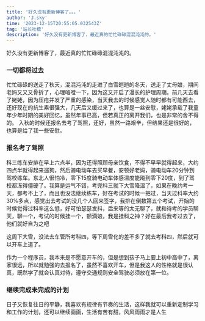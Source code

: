 ```yaml
---
title: '好久没有更新博客了。。。'
author: 'J.sky'
time: '2023-12-15T20:55:05.032543Z'
tag: '站长吐槽'
description: '好久没有更新博客了，最近真的忙忙碌碌混混沌沌的。'
---
```


好久没有更新博客了，最近真的忙忙碌碌混混沌沌的。

### 一切都将过去

忙忙碌碌的送走了秋天，混混沌沌的走进了白雪皑皑的冬天，送走了丈母娘，期间老妈又又又骨折了，心理咯噔一下，因为这又开启了漫长的护理周期。前几天去看了姥姥，因为压疮并发了严重的感染，当天我去的时候感觉人随时都有可能西去，还好现在的抗生素很强大，几天后又缓过来了，也算是一丝安慰，姥姥承载了我童年少年时期的美好回忆，虽然年事已高，但若真正的离开我们，也是非常的舍不得的。
入秋的时候还报名去考了驾照，还好，虽然一路艰辛，但结果还是很好的，也算是给了我一些安慰。

### 报名考了驾照

科三练车安排在早上六点半，因为还得照顾母亲饮食，不得不早早就得起来，大约四点半就得起来遛狗，然后骑电动车去买早餐，安顿好老妈，骑电动车20分钟到驾校练车。东北人很怕冷，零下15度骑电动车体感温度能飚到零下20度，到了驾校都冻得僵硬了。我算是运气不错，考完科三就下大雪降温了，如果在晚约考一天，都考不上了，而且也没法继续练车，好在考试的时候一把过，当天过科率大约30%多点，感觉出去考试的没几个人回来签字，我排在倒数第五个考试，开始的时候觉得过科率这么低，好可怕瑟瑟发抖，后来等的太无聊了，就和待考的学员聊天，聊一个，考试的时候挂一个，额滴娘，我是挂科之神？好在最后我考过去了，他们就好自为之吧

这周下大雪，没法去车管所考科四，等下周雪化的差不多了就去考科四，然后就可以开车上道了。

作为一个程序员，我本来是不愿意开车的，但是想到孩子马上要上初中高中了，离家很远，所以就勉强的去报名了，虽然不喜欢开车，但是我这人的性格就是很认真，既然学了就会认真对待，遵守交通规则安全驾驶必须放在第一位。

### 继续完成未完成的计划

日子又恢复往日的平静，我喜欢有规律有节奏的生活，这样我就可以重新定制学习和工作的计划，还可以继续画画，生活有苦有甜，风风雨雨才是人生
